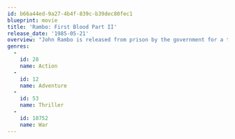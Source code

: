 ```yaml
---
id: b66a44ed-9a27-4b4f-839c-b39dec80fec1
blueprint: movie
title: 'Rambo: First Blood Part II'
release_date: '1985-05-21'
overview: "John Rambo is released from prison by the government for a top-secret covert mission to the last place on Earth he'd want to return - the jungles of Vietnam."
genres:
  -
    id: 28
    name: Action
  -
    id: 12
    name: Adventure
  -
    id: 53
    name: Thriller
  -
    id: 10752
    name: War
---
```


